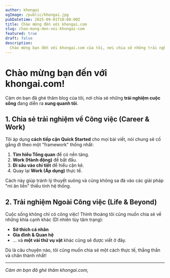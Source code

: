 ```yaml
---
author: khongai
ogImage: /public/khongai.jpg
pubDatetime: 2025-09-01T10:00:00Z
title: Chào mừng đến với khongai.com
slug: chao-mung-den-voi-khongai-com
featured: true
draft: false
description: 
  Chào mừng bạn đến với khongai.com của tôi, nơi chia sẻ những trải nghiệm cuộc sống xung quanh tôi.
---
```


# Chào mừng bạn đến với khongai.com!

Cảm ơn bạn đã ghé thăm blog của tôi, nơi chia sẻ những **trải nghiệm cuộc sống** đang diễn ra **xung quanh tôi**.


## 1. Chia sẻ trải nghiệm về Công việc (Career & Work)

Tôi áp dụng **cách tiếp cận Quick Started** cho mọi bài viết, nói chung sẽ cố gắng đi theo một "framework" thống nhất:

1. **Tìm hiểu Tổng quan** để có nền tảng.
2. **Work (Hành động)** để bắt đầu.
3. **Đi sâu vào chi tiết** để hiểu cặn kẽ.
4. Quay lại **Work (Áp dụng)** thực tế.

Cách này giúp tránh lý thuyết suông và cũng không sa đà vào các giải pháp "mì ăn liền" thiếu tính hệ thống.

## 2. Trải nghiệm Ngoài Công việc (Life & Beyond)

Cuộc sống không chỉ có công việc! Thỉnh thoảng tôi cũng muốn chia sẻ về những khía cạnh khác (Dĩ nhiên tùy tâm trạng):

- **Sở thích cá nhân**
- **Gia đình & Quan hệ**
- ... và **một vài thứ vụ vặt** khác cũng sẽ được viết ở đây.

Dù là câu chuyện nào, tôi cũng muốn chia sẻ một cách thực tế, thẳng thắn và chân thành nhất!

---

*Cảm ơn bạn đã ghé thăm khongai.com,*

